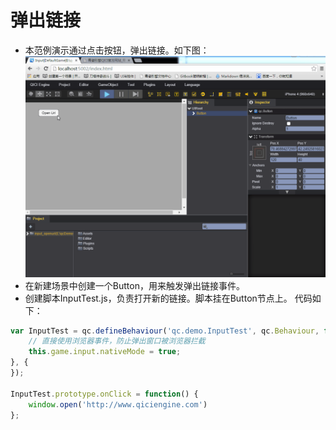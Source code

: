 # 弹出链接

* 本范例演示通过点击按钮，弹出链接。如下图：<br>
![](images\UI.gif)
* 在新建场景中创建一个Button，用来触发弹出链接事件。
* 创建脚本InputTest.js，负责打开新的链接。脚本挂在Button节点上。
代码如下：<br>

```javascript
var InputTest = qc.defineBehaviour('qc.demo.InputTest', qc.Behaviour, function() {
    // 直接使用浏览器事件，防止弹出窗口被浏览器拦截
    this.game.input.nativeMode = true;
}, {
});

InputTest.prototype.onClick = function() {
    window.open('http://www.qiciengine.com')
};
```

